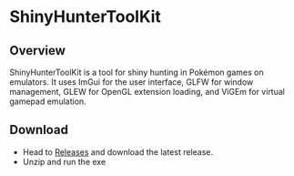 # ShinyHunterToolKit

## Overview
ShinyHunterToolKit is a tool for shiny hunting in Pokémon games on emulators. It uses ImGui for the user interface, GLFW for window management, GLEW for OpenGL extension loading, and ViGEm for virtual gamepad emulation.

## Download
- Head to [Releases]([https://cmake.org/download/](https://github.com/GCRagnarok/ShinyHunterToolKit/releases)) and download the latest release.
- Unzip and run the exe
